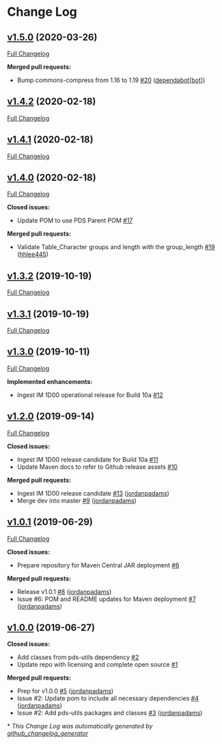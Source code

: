 # Change Log

## [v1.5.0](https://github.com/NASA-PDS-Incubator/pds4-jparser/tree/v1.5.0) (2020-03-26)
[Full Changelog](https://github.com/NASA-PDS-Incubator/pds4-jparser/compare/v1.4.2...v1.5.0)

**Merged pull requests:**

- Bump commons-compress from 1.16 to 1.19 [\#20](https://github.com/NASA-PDS-Incubator/pds4-jparser/pull/20) ([dependabot[bot]](https://github.com/apps/dependabot))

## [v1.4.2](https://github.com/NASA-PDS-Incubator/pds4-jparser/tree/v1.4.2) (2020-02-18)
[Full Changelog](https://github.com/NASA-PDS-Incubator/pds4-jparser/compare/v1.4.1...v1.4.2)

## [v1.4.1](https://github.com/NASA-PDS-Incubator/pds4-jparser/tree/v1.4.1) (2020-02-18)
[Full Changelog](https://github.com/NASA-PDS-Incubator/pds4-jparser/compare/v1.4.0...v1.4.1)

## [v1.4.0](https://github.com/NASA-PDS-Incubator/pds4-jparser/tree/v1.4.0) (2020-02-18)
[Full Changelog](https://github.com/NASA-PDS-Incubator/pds4-jparser/compare/v1.3.2...v1.4.0)

**Closed issues:**

- Update POM to use PDS Parent POM [\#17](https://github.com/NASA-PDS-Incubator/pds4-jparser/issues/17)

**Merged pull requests:**

- Validate Table\_Character groups and length with the group\_length [\#19](https://github.com/NASA-PDS-Incubator/pds4-jparser/pull/19) ([hhlee445](https://github.com/hhlee445))

## [v1.3.2](https://github.com/NASA-PDS-Incubator/pds4-jparser/tree/v1.3.2) (2019-10-19)
[Full Changelog](https://github.com/NASA-PDS-Incubator/pds4-jparser/compare/v1.3.1...v1.3.2)

## [v1.3.1](https://github.com/NASA-PDS-Incubator/pds4-jparser/tree/v1.3.1) (2019-10-19)
[Full Changelog](https://github.com/NASA-PDS-Incubator/pds4-jparser/compare/v1.3.0...v1.3.1)

## [v1.3.0](https://github.com/NASA-PDS-Incubator/pds4-jparser/tree/v1.3.0) (2019-10-11)
[Full Changelog](https://github.com/NASA-PDS-Incubator/pds4-jparser/compare/v1.2.0...v1.3.0)

**Implemented enhancements:**

- Ingest IM 1D00 operational release for Build 10a [\#12](https://github.com/NASA-PDS-Incubator/pds4-jparser/issues/12)

## [v1.2.0](https://github.com/NASA-PDS-Incubator/pds4-jparser/tree/v1.2.0) (2019-09-14)
[Full Changelog](https://github.com/NASA-PDS-Incubator/pds4-jparser/compare/v1.0.1...v1.2.0)

**Closed issues:**

- Ingest IM 1D00 release candidate for Build 10a [\#11](https://github.com/NASA-PDS-Incubator/pds4-jparser/issues/11)
- Update Maven docs to refer to Github release assets [\#10](https://github.com/NASA-PDS-Incubator/pds4-jparser/issues/10)

**Merged pull requests:**

- Ingest IM 1D00 release candidate [\#13](https://github.com/NASA-PDS-Incubator/pds4-jparser/pull/13) ([jordanpadams](https://github.com/jordanpadams))
- Merge dev into master [\#9](https://github.com/NASA-PDS-Incubator/pds4-jparser/pull/9) ([jordanpadams](https://github.com/jordanpadams))

## [v1.0.1](https://github.com/NASA-PDS-Incubator/pds4-jparser/tree/v1.0.1) (2019-06-29)
[Full Changelog](https://github.com/NASA-PDS-Incubator/pds4-jparser/compare/v1.0.0...v1.0.1)

**Closed issues:**

- Prepare repository for Maven Central JAR deployment [\#6](https://github.com/NASA-PDS-Incubator/pds4-jparser/issues/6)

**Merged pull requests:**

- Release v1.0.1 [\#8](https://github.com/NASA-PDS-Incubator/pds4-jparser/pull/8) ([jordanpadams](https://github.com/jordanpadams))
- Issue \#6: POM and README updates for Maven deployment [\#7](https://github.com/NASA-PDS-Incubator/pds4-jparser/pull/7) ([jordanpadams](https://github.com/jordanpadams))

## [v1.0.0](https://github.com/NASA-PDS-Incubator/pds4-jparser/tree/v1.0.0) (2019-06-27)
**Closed issues:**

- Add classes from pds-utils dependency [\#2](https://github.com/NASA-PDS-Incubator/pds4-jparser/issues/2)
- Update repo with licensing and complete open source [\#1](https://github.com/NASA-PDS-Incubator/pds4-jparser/issues/1)

**Merged pull requests:**

- Prep for v1.0.0 [\#5](https://github.com/NASA-PDS-Incubator/pds4-jparser/pull/5) ([jordanpadams](https://github.com/jordanpadams))
- Issue \#2: Update pom to include all necessary dependencies [\#4](https://github.com/NASA-PDS-Incubator/pds4-jparser/pull/4) ([jordanpadams](https://github.com/jordanpadams))
- Issue \#2: Add pds-utils packages and classes [\#3](https://github.com/NASA-PDS-Incubator/pds4-jparser/pull/3) ([jordanpadams](https://github.com/jordanpadams))



\* *This Change Log was automatically generated by [github_changelog_generator](https://github.com/skywinder/Github-Changelog-Generator)*